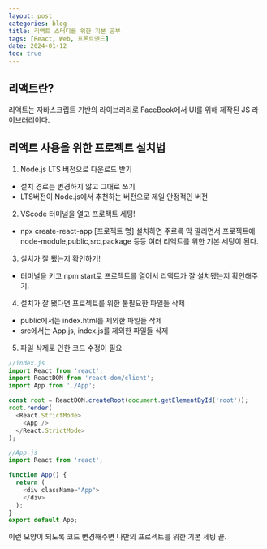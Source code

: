 ```yaml
---
layout: post
categories: blog
title: 리액트 스터디를 위한 기본 공부
tags: [React, Web, 프론트엔드]
date: 2024-01-12
toc: true
---
```


## 리액트란?
리액트는 자바스크립트 기반의 라이브러리로 FaceBook에서 UI를 위해 제작된 JS 라이브러리이다.

## 리액트 사용을 위한 프로젝트 설치법
1. Node.js LTS 버전으로 다운로드 받기
- 설치 경로는 변경하지 않고 그대로 쓰기
- LTS버전이 Node.js에서 추천하는 버전으로 제일 안정적인 버전

2. VScode 터미널을 열고 프로젝트 세팅!
- npx create-react-app [프로젝트 명]
설치하면 주르륵 막 깔리면서 프로젝트에 node-module,public,src,package 등등 여러 리액트를 위한 기본 세팅이 된다.

3. 설치가 잘 됐는지 확인하기!
- 터미널을 키고 npm start로 프로젝트를 열어서 리액트가 잘 설치됐는지 확인해주기.

4. 설치가 잘 됐다면 프로젝트를 위한 불필요한 파일들 삭제
- public에서는 index.html를 제외한 파일들 삭제
- src에서는 App.js, index.js를 제외한 파일들 삭제

5. 파일 삭제로 인한 코드 수정이 필요

```js
//index.js
import React from 'react';
import ReactDOM from 'react-dom/client';
import App from './App';

const root = ReactDOM.createRoot(document.getElementById('root'));
root.render(
  <React.StrictMode>
    <App />
  </React.StrictMode>
);
```

```js
//App.js
import React from 'react';

function App() {
  return (
    <div className="App">
    </div>
  );
}
export default App;
```
이런 모양이 되도록 코드 변경해주면 나만의 프로젝트를 위한 기본 세팅 끝.